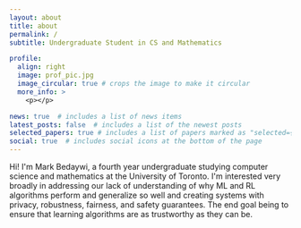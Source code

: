 ```yaml
---
layout: about
title: about
permalink: /
subtitle: Undergraduate Student in CS and Mathematics

profile:
  align: right
  image: prof_pic.jpg
  image_circular: true # crops the image to make it circular
  more_info: >
    <p></p>

news: true  # includes a list of news items
latest_posts: false  # includes a list of the newest posts
selected_papers: true # includes a list of papers marked as "selected={true}"
social: true  # includes social icons at the bottom of the page
---
```


Hi! I'm Mark Bedaywi, a fourth year undergraduate studying computer science and mathematics at the University of Toronto. I'm interested very broadly in addressing our lack of understanding of why ML and RL algorithms perform and generalize so well and creating systems with privacy, robustness, fairness, and safety guarantees. The end goal being to ensure that learning algorithms are as trustworthy as they can be.
